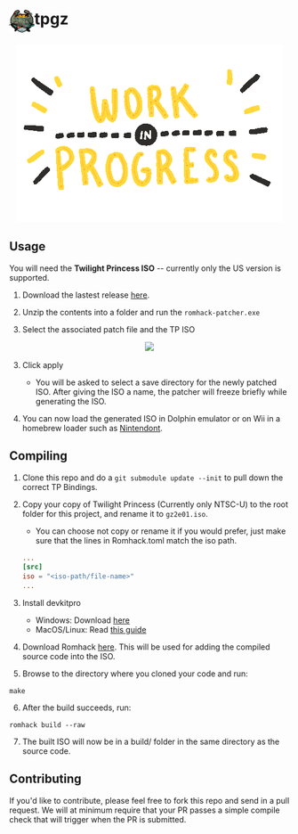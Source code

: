 # <img src="./res/icon.jpg" height="42" width="45" align="top"/>tpgz</h1>

<p align="center">
  <img src="./res/giphy.gif?raw=true" />
</p>

## Usage

You will need the **Twilight Princess ISO** -- currently only the US version is supported.

1. Download the lastest release [here]().

2. Unzip the contents into a folder and run the `romhack-patcher.exe`

3. Select the associated patch file and the TP ISO

<p align="center">
  <img src="./res/select_patch.png" />
</p>

3. Click apply

    * You will be asked to select a save directory for the newly patched ISO. After giving the ISO a name, the patcher will freeze briefly while generating the ISO.

4. You can now load the generated ISO in Dolphin emulator or on Wii in a homebrew loader such as [Nintendont](https://github.com/FIX94/Nintendont).

## Compiling

1. Clone this repo and do a `git submodule update --init` to pull down the correct
TP Bindings.

2. Copy your copy of Twilight Princess (Currently only NTSC-U) to the root folder
for this project, and rename it to `gz2e01.iso`.

    - You can choose not copy or rename it if you would prefer, just make sure that the lines in
    Romhack.toml match the iso path.
    ```Toml
    ...
    [src]
    iso = "<iso-path/file-name>"
    ...
    ```
3. Install devkitpro
    - Windows: Download [here](https://github.com/devkitPro/installer/releases)
    - MacOS/Linux: Read [this guide](https://devkitpro.org/wiki/Getting_Started)

4. Download Romhack [here](). This will be used for adding the compiled source code into the ISO.

5. Browse to the directory where you cloned your code and run:
```
make
```

6. After the build succeeds, run:
```
romhack build --raw
```

7. The built ISO will now be in a build/ folder in the same directory as the source code.

## Contributing

If you'd like to contribute, please feel free to fork this repo and send in a pull request. We will at minimum require that your PR passes a simple compile check that will trigger when the PR is submitted.